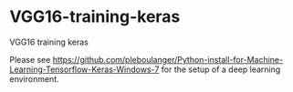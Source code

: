 # VGG16-training-keras
VGG16 training keras


Please see https://github.com/pleboulanger/Python-install-for-Machine-Learning-Tensorflow-Keras-Windows-7 for the setup of a deep learning environment.
